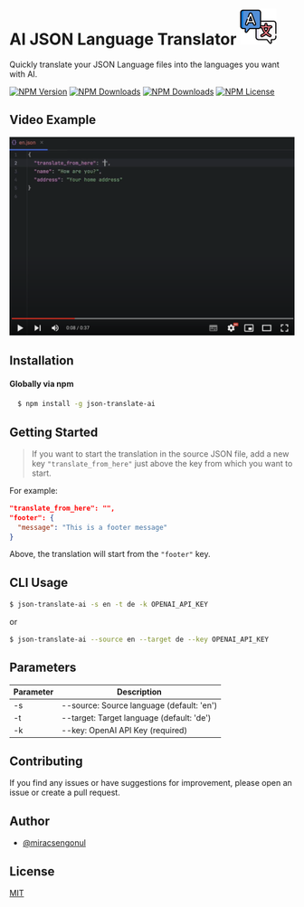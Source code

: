 # AI JSON Language Translator <img src="https://raw.githubusercontent.com/miracsengonul/json-translate-ai/main/logo.png">

Quickly translate your JSON Language files into the languages you want with AI.

[![NPM Version](https://img.shields.io/npm/v/json-translate-ai.svg?style=flat)](https://www.npmjs.com/package/json-translate-ai)
[![NPM Downloads](https://img.shields.io/npm/dm/json-translate-ai.svg?style=flat)](https://www.npmjs.com/package/json-translate-ai)
[![NPM Downloads](https://img.shields.io/npm/dt/json-translate-ai.svg?style=flat)](https://www.npmjs.com/package/json-translate-ai)
[![NPM License](https://img.shields.io/npm/l/json-translate-ai.svg?style=flat)](https://www.npmjs.com/package/json-translate-ai)

## Video Example
[![Watch the video](thumb.png)](https://youtu.be/C4SW9VrkmI4)

## Installation

#### Globally via npm

```sh
  $ npm install -g json-translate-ai
```

## Getting Started
> If you want to start the translation in the source JSON file, add a new key ```"translate_from_here"``` just above the key from which you want to start.

For example:
```json
"translate_from_here": "",
"footer": {
  "message": "This is a footer message"
}
```
Above, the translation will start from the ```"footer"``` key.

## CLI Usage

```sh
$ json-translate-ai -s en -t de -k OPENAI_API_KEY
```
or
```sh
$ json-translate-ai --source en --target de --key OPENAI_API_KEY
```


## Parameters
| Parameter             | Description                                                                |
| ----------------- | ------------------------------------------------------------------ |
| -s |  --source: Source language (default: 'en') |
| -t |  --target: Target language (default: 'de') |
| -k |  --key: OpenAI API Key (required) |

## Contributing

If you find any issues or have suggestions for improvement, please open an issue or create a pull request.

## Author

- [@miracsengonul](https://www.x.com/miracsengonul)


## License

[MIT](https://choosealicense.com/licenses/mit/)

